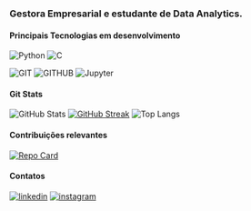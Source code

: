 ### Gestora Empresarial e estudante de Data Analytics.

#### Principais Tecnologias em desenvolvimento
![Python](https://img.shields.io/badge/Python-202020?style=for-the-badge&logo=python&logoColor=FFE56C)
![C](https://img.shields.io/badge/C-202020?style=for-the-badge&logo=c&logoColor=FFE56C)

![GIT](https://img.shields.io/badge/Git-202020?style=for-the-badge&logo=GIT&logoColor=FF90C5)
![GITHUB](https://img.shields.io/badge/Github-202020?style=for-the-badge&logo=GIThub&logoColor=FF90C5)
![Jupyter](https://img.shields.io/badge/jupyter-202020?style=for-the-badge&logo=jupyter&logoColor=FF90C5)

#### Git Stats
![GitHub Stats](https://github-readme-stats.vercel.app/api?username=danibagagim&theme=omnit&bg_color=202020&border_color=FFE56C&card_width=490&show_icons=true&icon_color=FFE56C&title_color=FF90C5&text_color=FFF)
[![GitHub Streak](https://streak-stats.demolab.com?user=danibagagim&card_width=490&theme=omni&date_format=j%20M%5B%20Y%5D&hide&background=202020&border=FFE56C&dates=FFF&hide_longest_streak=true)](https://git.io/streak-stats)
![Top Langs](https://github-readme-stats-git-masterrstaa-rickstaa.vercel.app/api/top-langs/?username=danibagagim&card_width=490&bg_color=202020&border_color=FFE56C&title_color=FF90C5&text_color=FFF)

#### Contribuições relevantes
[![Repo Card](https://github-readme-stats.vercel.app/api/pin/?username=danibagagim&repo=PROJETO_FILMFRAME&bg_color=202020&border_color=FFE56C&show_icons=true&icon_color=FFE56C&title_color=FF90C5&text_color=FFF)](https://github.com/danibagagim/PROJETO_FILMFRAME)

#### Contatos
[![linkedin](https://img.shields.io/badge/linkedin-202020?style=for-the-badge&logo=linkedin&logoColor=FF90C5)](https://www.linkedin.com/in/danielebagagim/)
[![instagram](https://img.shields.io/badge/instagram-202020?style=for-the-badge&logo=instagram&logoColor=FF90C5)](https://www.instagram.com/danibagagim/)
